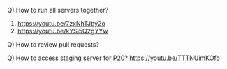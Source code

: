 Q) How to run all servers together?

1. https://youtu.be/7zxNhTJby2o
2. https://youtu.be/kYSi5Q2gYYw

Q) How to review pull requests?

Q) How to access staging server for P20?
https://youtu.be/TTTNUimKOfo

